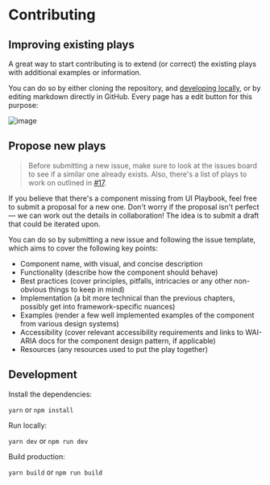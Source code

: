 # Contributing

## Improving existing plays

A great way to start contributing is to extend (or correct) the existing plays with additional examples or information.

You can do so by either cloning the repository, and [developing locally](#development), or by editing markdown directly in GitHub. Every page has a edit button for this purpose:

![image](https://user-images.githubusercontent.com/23662329/88210127-5dbdd180-cc5c-11ea-80fa-b814a4adc782.png)

## Propose new plays

> Before submitting a new issue, make sure to look at the issues board to see if a similar one already exists.
> Also, there's a list of plays to work on outlined in [#17](https://github.com/raunofreiberg/ui-playbook/issues/17).

If you believe that there's a component missing from UI Playbook, feel free to submit a proposal for a new one.
Don't worry if the proposal isn't perfect — we can work out the details in collaboration! The idea is to submit a draft that could be iterated upon.

You can do so by submitting a new issue and following the issue template, which aims to cover the following key points:

- Component name, with visual, and concise description
- Functionality (describe how the component should behave)
- Best practices (cover principles, pitfalls, intricacies or any other non-obvious things to keep in mind)
- Implementation (a bit more technical than the previous chapters, possibly get into framework-specific nuances)
- Examples (render a few well implemented examples of the component from various design systems)
- Accessibility (cover relevant accessibility requirements and links to WAI-ARIA docs for the component design pattern, if applicable)
- Resources (any resources used to put the play together)

## Development

Install the dependencies:

`yarn` or `npm install`

Run locally:

`yarn dev` or `npm run dev`

Build production:

`yarn build` or `npm run build`
